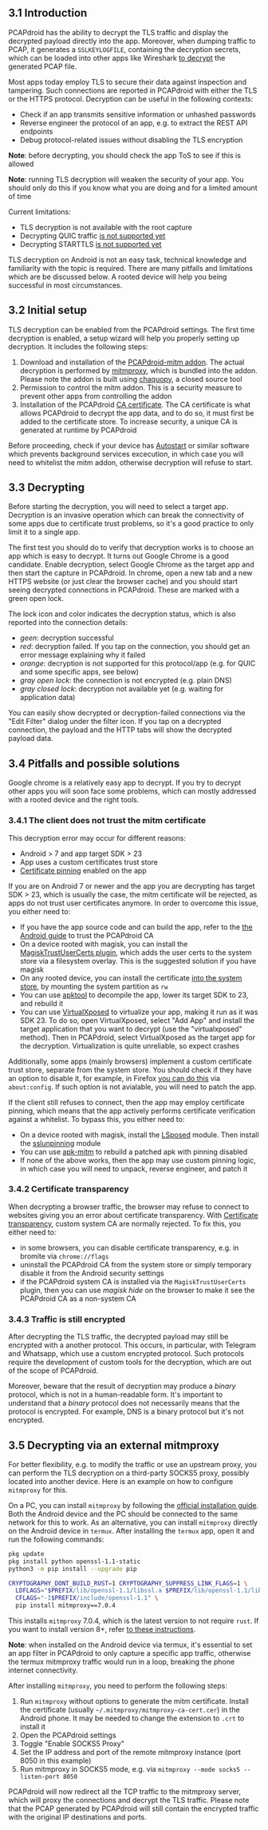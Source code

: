 ## 3.1 Introduction

PCAPdroid has the ability to decrypt the TLS traffic and display the decrypted payload directly into the app. Moreover, when dumping traffic to PCAP, it generates a `SSLKEYLOGFILE`, containing the decryption secrets, which can be loaded into other apps like Wireshark [to decrypt](https://wiki.wireshark.org/TLS#tls-decryption) the generated PCAP file.

Most apps today employ TLS to secure their data against inspection and tampering. Such connections are reported in PCAPdroid with either the TLS or the HTTPS protocol. Decryption can be useful in the following contexts:

- Check if an app transmits sensitive information or unhashed passwords
- Reverse engineer the protocol of an app, e.g. to extract the REST API endpoints
- Debug protocol-related issues without disabling the TLS encryption

**Note**: before decrypting, you should check the app ToS to see if this is allowed

**Note**: running TLS decryption will weaken the security of your app. You should only do this if you know what you are doing and for a limited amount of time

Current limitations:

- TLS decryption is not available with the root capture
- Decrypting QUIC traffic [is not supported yet](https://github.com/mitmproxy/mitmproxy/issues/4170)
- Decrypting STARTTLS [is not supported yet](https://github.com/mitmproxy/mitmproxy/issues/4215)

TLS decryption on Android is not an easy task, technical knowledge and familiarity with the topic is required. There are many pitfalls and limitations which are be discussed below. A rooted device will help you being successful in most circumstances.


## 3.2 Initial setup

TLS decryption can be enabled from the PCAPdroid settings. The first time decryption is enabled, a setup wizard will help you properly setting up decryption. It includes the following steps:

1. Download and installation of the [PCAPdroid-mitm addon](https://github.com/emanuele-f/PCAPdroid-mitm). The actual decryption is performed by [mitmproxy](https://github.com/mitmproxy/mitmproxy), which is bundled into the addon. Please note the addon is built using [chaquopy](https://chaquo.com/chaquopy), a closed source tool
2. Permission to control the mitm addon. This is a security measure to prevent other apps from controlling the addon
3. Installation of the PCAPdroid [CA certificate](https://docs.mitmproxy.org/stable/concepts-certificates). The CA certificate is what allows PCAPdroid to decrypt the app data, and to do so, it must first be added to the certificate store. To increase security, a unique CA is generated at runtime by PCAPdroid

Before proceeding, check if your device has [Autostart](https://www.vivo.com/en/support/questionByTitle?title=How%20to%20turn%20on/off%20Autostart%20for%20my%20apps) or similar software which prevents background services excecution, in which case you will need to whitelist the mitm addon, otherwise decryption will refuse to start.


## 3.3 Decrypting

Before starting the decryption, you will need to select a target app. Decryption is an invasive operation which can break the connectivity of some apps due to certificate trust problems, so it's a good practice to only limit it to a single app.

The first test you should do to verify that decryption works is to choose an app which is easy to decrypt. It turns out Google Chrome is a good candidate. Enable decryption, select Google Chrome as the target app and then start the capture in PCAPdroid. In chrome, open a new tab and a new HTTPS website (or just clear the browser cache) and you should start seeing decrypted connections in PCAPdroid. These are marked with a green open lock.

The lock icon and color indicates the decryption status, which is also reported into the connection details:

- *geen*: decryption successful
- *red*: decryption failed. If you tap on the connection, you should get an error message explaining why it failed
- *orange*: decryption is not supported for this protocol/app (e.g. for QUIC and some specific apps, see below)
- *gray open lock*: the connection is not encrypted (e.g. plain DNS)
- *gray closed lock*: decryption not available yet (e.g. waiting for application data)

You can easily show decrypted or decryption-failed connections via the "Edit Filter" dialog under the filter icon.
If you tap on a decrypted connection, the payload and the HTTP tabs will show the decrypted payload data.


## 3.4 Pitfalls and possible solutions

Google chrome is a relatively easy app to decrypt. If you try to decrypt other apps you will soon face some problems, which can mostly addressed with a rooted device and the right tools.

### 3.4.1 The client does not trust the mitm certificate

This decryption error may occur for different reasons:

- Android > 7 and app target SDK > 23
- App uses a custom certificates trust store
- [Certificate pinning](https://developer.android.com/training/articles/security-ssl#Pinning) enabled on the app

If you are on Android 7 or newer and the app you are decrypting has target SDK > 23, which is usually the case, the mitm certificate will be rejected, as apps do not trust user certificates anymore. In order to overcome this issue, you either need to:

- If you have the app source code and can build the app, refer to the [the Android guide](https://developer.android.com/training/articles/security-config.html) to trust the PCAPdroid CA
- On a device rooted with magisk, you can install the [MagiskTrustUserCerts plugin](https://github.com/NVISOsecurity/MagiskTrustUserCerts), which adds the user certs to the system store via a filesystem overlay. This is the suggested solution if you have magisk
- On any rooted device, you can install the certificate [into the system store](https://docs.mitmproxy.org/stable/howto-install-system-trusted-ca-android/#3-insert-certificate-into-system-certificate-store), by mounting the system partition as `rw`
- You can use [apktool](https://ibotpeaches.github.io/Apktool) to decompile the app, lower its target SDK to 23, and rebuild it
- You can use [VirtualXposed](https://github.com/android-hacker/VirtualXposed) to virtualize your app, making it run as it was SDK 23. To do so, open VirtualXposed, select "Add App" and install the target application that you want to decrypt (use the "virtualxposed" method). Then in PCAPdroid, select VirtualXposed as the target app for the decryption. Virtualization is quite unreliable, so expect crashes

Additionally, some apps (mainly browsers) implement a custom certificate trust store, separate from the system store. You should check if they have an option to disable it, for example, in Firefox [you can do this](https://support.mozilla.org/en-US/questions/1304237) via `about:config`. If such option is not avialable, you will need to patch the app.

If the client still refuses to connect, then the app may employ certificate pinning, which means that the app actively performs certificate verification against a whitelist. To bypass this, you either need to:

- On a device rooted with magisk, install the [LSposed](https://github.com/LSPosed/LSPosed) module. Then install the [sslunpinning](https://github.com/Xposed-Modules-Repo/io.github.tehcneko.sslunpinning/releases) module
- You can use [apk-mitm](https://github.com/shroudedcode/apk-mitm) to rebuild a patched apk with pinning disabled
- If none of the above works, then the app may use custom pinning logic, in which case you will need to unpack, reverse engineer, and patch it

### 3.4.2 Certificate transparency

When decrypting a browser traffic, the browser may refuse to connect to websites giving you an error about certificate transparency. With [Certificate transparency](https://en.wikipedia.org/wiki/Certificate_Transparency), custom system CA are normally rejected. To fix this, you either need to:

- in some browsers, you can disable certificate transparency, e.g. in bromite via `chrome://flags`
- uninstall the PCAPdroid CA from the system store or simply temporary disable it from the Android security settings
- if the PCAPdroid system CA is installed via the `MagiskTrustUserCerts` plugin, then you can use *magisk hide* on the browser to make it see the PCAPdroid CA as a non-system CA

### 3.4.3 Traffic is still encrypted

After decrypting the TLS traffic, the decrypted payload may still be encrypted with a another protocol. This occurs, in particular, with Telegram and Whatsapp, which use a custom encrypted protocol. Such protocols require the development of custom tools for the decryption, which are out of the scope of PCAPdroid.

Moreover, beware that the result of decryption may produce a *binary* protocol, which is not in a human-readable form. It's important to understand that a *binary* protocol does not necessarily means that the protocol is encrypted. For example, DNS is a binary protocol but it's not encrypted.


## 3.5 Decrypting via an external mitmproxy

For better flexibility, e.g. to modify the traffic or use an upstream proxy, you can perform the TLS decryption on a third-party SOCKS5 proxy, possibly located into another device. Here is an example on how to configure `mitmproxy` for this.

On a PC, you can install `mitmproxy` by following the [official installation guide](https://docs.mitmproxy.org/stable/overview-installation). Both the Android device and the PC should be connected to the same network for this to work. As an alternative, you can install `mitmproxy` directly on the Android device in `termux`. After installing the `termux` app, open it and run the following commands:

```bash
pkg update
pkg install python openssl-1.1-static
python3 -m pip install --upgrade pip

CRYPTOGRAPHY_DONT_BUILD_RUST=1 CRYPTOGRAPHY_SUPPRESS_LINK_FLAGS=1 \
  LDFLAGS="$PREFIX/lib/openssl-1.1/libssl.a $PREFIX/lib/openssl-1.1/libcrypto.a" \
  CFLAGS="-I$PREFIX/include/openssl-1.1" \
  pip install mitmproxy==7.0.4
```

This installs `mitmproxy` 7.0.4, which is the latest version to not require `rust`. If you want to install version 8+, refer [to these instructions](https://t.me/PCAPdroid/10071).

**Note**: when installed on the Android device via termux, it's essential to set an app filter in PCAPdroid to only capture a specific app traffic, otherwise the termux mitmproxy traffic would run in a loop, breaking the phone internet connectivity.

After installing `mitmproxy`, you need to perform the following steps:

1. Run `mitmproxy` without options to generate the mitm certificate. Install the certificate (usually `~/.mitmproxy/mitmproxy-ca-cert.cer`) in the Android phone. It may be needed to change the extension to `.crt` to install it
2. Open the PCAPdroid settings
3. Toggle "Enable SOCKS5 Proxy"
4. Set the IP address and port of the remote mitmproxy instance (port 8050 in this example)
5. Run mitmproxy in SOCKS5 mode, e.g. via `mitmproxy --mode socks5 --listen-port 8050`

PCAPdroid will now redirect all the TCP traffic to the mitmproxy server, which will proxy the connections and decrypt the TLS traffic. Please note that the PCAP generated by PCAPdroid will still contain the encrypted traffic with the original IP destinations and ports.
